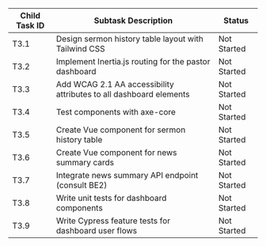 | Child Task ID | Subtask Description                                          | Status      |
|---------------|--------------------------------------------------------------|-------------|
| T3.1          | Design sermon history table layout with Tailwind CSS         | Not Started |
| T3.2          | Implement Inertia.js routing for the pastor dashboard        | Not Started |
| T3.3          | Add WCAG 2.1 AA accessibility attributes to all dashboard elements | Not Started |
| T3.4          | Test components with axe-core                                | Not Started |
| T3.5          | Create Vue component for sermon history table                | Not Started |
| T3.6          | Create Vue component for news summary cards                  | Not Started |
| T3.7          | Integrate news summary API endpoint (consult BE2)            | Not Started |
| T3.8          | Write unit tests for dashboard components                    | Not Started |
| T3.9          | Write Cypress feature tests for dashboard user flows         | Not Started |
